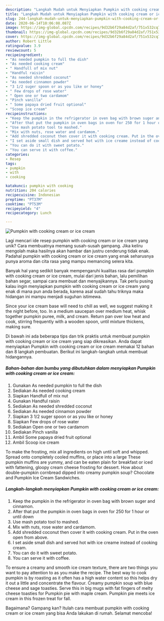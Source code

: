 ```yaml
---
description: "Langkah Mudah untuk Menyiapkan Pumpkin with cooking cream or ice cream, Enak"
title: "Langkah Mudah untuk Menyiapkan Pumpkin with cooking cream or ice cream, Enak"
slug: 244-langkah-mudah-untuk-menyiapkan-pumpkin-with-cooking-cream-or-ice-cream-enak
date: 2020-06-14T10:06:08.087Z
image: https://img-global.cpcdn.com/recipes/9d32b6f29a84d2af/751x532cq70/pumpkin-with-cooking-cream-or-ice-cream-recipe-main-photo.jpg
thumbnail: https://img-global.cpcdn.com/recipes/9d32b6f29a84d2af/751x532cq70/pumpkin-with-cooking-cream-or-ice-cream-recipe-main-photo.jpg
cover: https://img-global.cpcdn.com/recipes/9d32b6f29a84d2af/751x532cq70/pumpkin-with-cooking-cream-or-ice-cream-recipe-main-photo.jpg
author: Robert Little
ratingvalue: 3.9
reviewcount: 5
recipeingredient:
- "As needed pumpkin to full the dish"
- "As needed cooking cream"
- " Handfull of mix nut"
- "Handful raisin"
- "As needed shredded coconut"
- "As needed cinnamon powder"
- "3 1/2 suger spoon or as you like or honey"
- " Few drops of rose water"
- " Open one or two cardamom"
- "Pinch vanilla"
- " Some papaya dried fruit optional"
- "Scoop ice cream"
recipeinstructions:
- "Keep the pumpkin in the refrigerator in oven bag with brown suger and cinnamon."
- "After that put the pumpkin in oven bags in oven for 250 for 1 hour or until down"
- "Use mash potato tool to mashed."
- "Mix with nuts, rose water and cardamom."
- "Add shredded coconut then cover it with cooking cream. Put in the oven open from above."
- "I set aside small dish and served hot with ice creame instead of cooking cream."
- "You can do it with sweet potato."
- "You can serve it with coffee."
categories:
- Resep
tags:
- pumpkin
- with
- cooking

katakunci: pumpkin with cooking 
nutrition: 204 calories
recipecuisine: Indonesian
preptime: "PT37M"
cooktime: "PT53M"
recipeyield: "4"
recipecategory: Lunch

---
```



![Pumpkin with cooking cream or ice cream](https://img-global.cpcdn.com/recipes/9d32b6f29a84d2af/751x532cq70/pumpkin-with-cooking-cream-or-ice-cream-recipe-main-photo.jpg)

Lagi mencari ide resep pumpkin with cooking cream or ice cream yang unik? Cara membuatnya memang susah-susah gampang. Jika keliru mengolah maka hasilnya akan hambar dan justru cenderung tidak enak. Padahal pumpkin with cooking cream or ice cream yang enak seharusnya punya aroma dan cita rasa yang mampu memancing selera kita.

Banyak hal yang sedikit banyak mempengaruhi kualitas rasa dari pumpkin with cooking cream or ice cream, mulai dari jenis bahan, lalu pemilihan bahan segar, sampai cara membuat dan menyajikannya. Tak perlu pusing kalau ingin menyiapkan pumpkin with cooking cream or ice cream yang enak di mana pun anda berada, karena asal sudah tahu triknya maka hidangan ini mampu menjadi suguhan istimewa.

Since your ice cream base will need to chill as well, we suggest making it the night before, too. In a medium saucepan over medium heat, whisk together pumpkin puree, milk, and cream. Return pan over low heat and cook, stirring frequently with a wooden spoon, until mixture thickens, making sure.


Di bawah ini ada beberapa tips dan trik praktis untuk membuat pumpkin with cooking cream or ice cream yang siap dikreasikan. Anda dapat menyiapkan Pumpkin with cooking cream or ice cream memakai 12 bahan dan 8 langkah pembuatan. Berikut ini langkah-langkah untuk membuat hidangannya.

<!--inarticleads1-->

##### Bahan-bahan dan bumbu yang dibutuhkan dalam menyiapkan Pumpkin with cooking cream or ice cream:

1. Gunakan As needed pumpkin to full the dish
1. Sediakan As needed cooking cream
1. Siapkan  Handfull of mix nut
1. Gunakan Handful raisin
1. Sediakan As needed shredded coconut
1. Sediakan As needed cinnamon powder
1. Siapkan 3 1/2 suger spoon or as you like or honey
1. Siapkan  Few drops of rose water
1. Sediakan  Open one or two cardamom
1. Sediakan Pinch vanilla
1. Ambil  Some papaya dried fruit optional
1. Ambil Scoop ice cream


To make the frosting, mix all ingredients on high until soft and whipped. Spread onto completely cooled muffins, or place into a large These pumpkin muffins are yummy, and can be eaten plain for breakfast or iced with fattening, gloopy cream cheese frosting for dessert. How about double-pumpkin cornbread dipped into creamy pumpkin soup? Chocolate and Pumpkin Ice Cream Sandwiches. 

<!--inarticleads2-->

##### Langkah-langkah menyiapkan Pumpkin with cooking cream or ice cream:

1. Keep the pumpkin in the refrigerator in oven bag with brown suger and cinnamon.
1. After that put the pumpkin in oven bags in oven for 250 for 1 hour or until down
1. Use mash potato tool to mashed.
1. Mix with nuts, rose water and cardamom.
1. Add shredded coconut then cover it with cooking cream. Put in the oven open from above.
1. I set aside small dish and served hot with ice creame instead of cooking cream.
1. You can do it with sweet potato.
1. You can serve it with coffee.


To ensure a creamy and smooth ice cream texture, there are two things you want to pay attention to as you make the recipe. The best way to cook pumpkin is by roasting as it often has a high water content so this helps dry it out a little and concentrate the flavour. Creamy pumpkin soup with blue cheese and sage toasties. Serve this in big mugs with fat fingers of melty cheese toasties for Pumpkin pie with maple cream. Pumpkin pie meets ice cream in this frozen treat for fall. 

Bagaimana? Gampang kan? Itulah cara membuat pumpkin with cooking cream or ice cream yang bisa Anda lakukan di rumah. Selamat mencoba!
